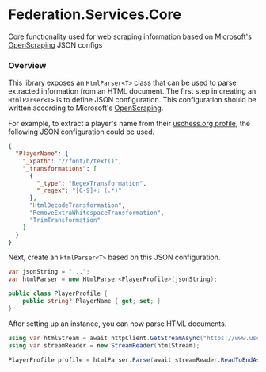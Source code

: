 # Federation.Services.Core

Core functionality used for web scraping information based
on [Microsoft's OpenScraping](https://github.com/microsoft/openscraping-lib-csharp) JSON configs

### Overview

This library exposes an `HtmlParser<T>` class that can be used to parse extracted information from an HTML document. The
first step in creating an `HtmlParser<T>` is to define JSON configuration. This configuration should be written
according to Microsoft's [OpenScraping](https://github.com/microsoft/openscraping-lib-csharp).

For example, to extract a player's name from
their [uschess.org profile](https://www.uschess.org/msa/MbrDtlMain.php?13607491), the following JSON configuration could
be used.

```json
{
  "PlayerName": {
    "_xpath": "//font/b/text()",
    "_transformations": [
      {
        "_type": "RegexTransformation",
        "_regex": "[0-9]+: (.*)"
      },
      "HtmlDecodeTransformation",
      "RemoveExtraWhitespaceTransformation",
      "TrimTransformation"
    ]
  }
}
```

Next, create an `HtmlParser<T>` based on this JSON configuration.

```c#
var jsonString = "...";
var htmlParser = new HtmlParser<PlayerProfile>(jsonString);

public class PlayerProfile {
    public string? PlayerName { get; set; }
}
```

After setting up an instance, you can now parse HTML documents.

```c#
using var htmlStream = await httpClient.GetStreamAsync("https://www.uschess.org/msa/MbrDtlMain.php?13607491");
using var streamReader = new StreamReader(htmlStream);

PlayerProfile profile = htmlParser.Parse(await streamReader.ReadToEndAsync());
```
